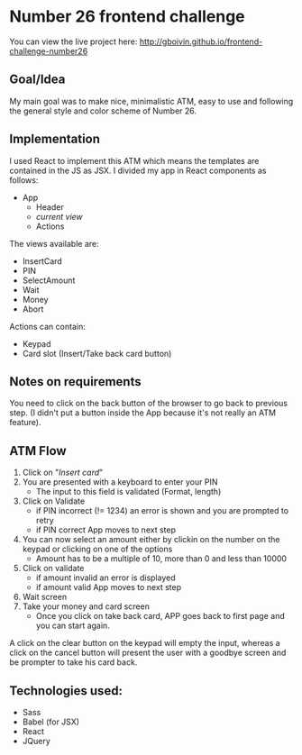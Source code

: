 # Number 26 frontend challenge

You can view the live project here: http://gboivin.github.io/frontend-challenge-number26

## Goal/Idea

My main goal was to make nice, minimalistic ATM, easy to use and following the general style and color scheme of Number 26.
## Implementation
I used React to implement this ATM which means the templates are contained in the JS as JSX. I divided my app in React components as follows:
 - App
    - Header
    - _current view_
    - Actions

The views available are:
- InsertCard
- PIN
- SelectAmount
- Wait
- Money
- Abort

Actions can contain:
- Keypad
- Card slot (Insert/Take back card button)
    
## Notes on requirements
You need to click on the back button of the browser to go back to previous step. (I didn't put a button inside the App because it's not really an ATM feature).
## ATM Flow
 1. Click on "_Insert card_"
 2. You are presented with a keyboard to enter your PIN
    - The input to this field is validated (Format, length)
 3. Click on Validate
    - if PIN incorrect (!= 1234) an error is shown and you are prompted to retry
    - if PIN correct App moves to next step
 4. You can now select an amount either by clickin on the number on the keypad or clicking on one of the options
    - Amount has to be a multiple of 10, more than 0 and less than 10000
5. Click on validate
     - if amount invalid an error is displayed
    - if amount valid App moves to next step
6. Wait screen
7. Take your money and card screen
    - Once you click on take back card, APP goes back to first page and you can start again.

A click on the clear button on the keypad will empty the input, whereas a click on the cancel button will present the user with a goodbye screen and be prompter to take his card back.


## Technologies used:
  - Sass
  - Babel (for JSX)
  - React
  - JQuery